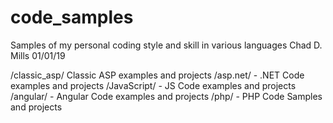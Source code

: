 # code_samples
Samples of my personal coding style and skill in various languages
Chad D. Mills
01/01/19

/classic_asp/ Classic ASP examples and projects
/asp.net/ - .NET Code examples and projects
/JavaScript/ - JS Code examples and projects
/angular/ - Angular Code examples and projects
/php/ - PHP Code Samples and projects

